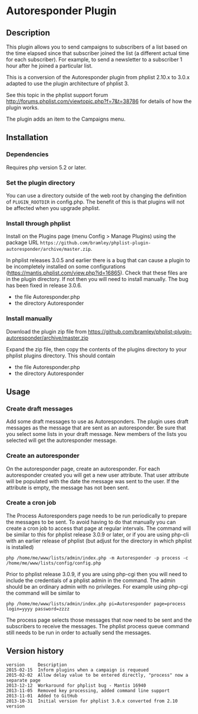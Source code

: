 # Autoresponder Plugin #

## Description ##

This plugin allows you to send campaigns to subscribers of a list based on the time elapsed since that subscriber joined the list 
(a different actual time for each subscriber). For example, to send a newsletter to a subscriber 1 hour after he joined a particular list.

This is a conversion of the Autoresponder plugin from phplist 2.10.x to 3.0.x adapted to use the plugin architecture of phplist 3. 

See this topic in the phplist support forum <http://forums.phplist.com/viewtopic.php?f=7&t=38786> 
for details of how the plugin works.

The plugin adds an item to the Campaigns menu.

## Installation ##

### Dependencies ###

Requires php version 5.2 or later.

### Set the plugin directory ###
You can use a directory outside of the web root by changing the definition of `PLUGIN_ROOTDIR` in config.php.
The benefit of this is that plugins will not be affected when you upgrade phplist.

### Install through phplist ###
Install on the Plugins page (menu Config > Manage Plugins) using the package URL `https://github.com/bramley/phplist-plugin-autoresponder/archive/master.zip`.

In phplist releases 3.0.5 and earlier there is a bug that can cause a plugin to be incompletely installed on some configurations (<https://mantis.phplist.com/view.php?id=16865>). 
Check that these files are in the plugin directory. If not then you will need to install manually. The bug has been fixed in release 3.0.6.

* the file Autoresponder.php
* the directory Autoresponder

### Install manually ###
Download the plugin zip file from <https://github.com/bramley/phplist-plugin-autoresponder/archive/master.zip>

Expand the zip file, then copy the contents of the plugins directory to your phplist plugins directory.
This should contain

* the file Autoresponder.php
* the directory Autoresponder

## Usage ##

### Create draft messages ###

Add some draft messages to use as Autoresponders. The plugin uses draft messages as the message that are
sent as an autoresponder. Be sure that you select some lists in your draft message. New members of the lists you selected
will get the autoresponder message.

### Create an autoresponder ###

On the autoresponder page, create an autoresponder. For each autoresponder created you will get a new user attribute. That
user attribute will be populated with the date the message was sent to the user. If the attribute is empty, the message has
not been sent.

### Create a cron job ###

The Process Autoresponders page needs to be run periodically to prepare the messages to be sent. To avoid having to do that manually you
can create a cron job to access that page at regular intervals. The command will be similar to this for phplist release 3.0.9
or later, or if you are using php-cli with an earlier release of phplist
(but adjust for the directory in which phplist is installed)

    php /home/me/www/lists/admin/index.php -m Autoresponder -p process -c /home/me/www/lists/config/config.php

Prior to phplist release 3.0.9, if you are using php-cgi then you will need to include the credentials of a phplist admin
in the command. The admin should be an ordinary admin with no privileges. For example using php-cgi the command will be similar to

    php /home/me/www/lists/admin/index.php pi=Autoresponder page=process login=yyyy password=zzzz
    
The process page selects those messages that now need to be sent and the subscribers to receive the messages.
The phplist process queue command still needs to be run in order to actually send the messages.

## Version history ##

    version     Description
    2015-02-15  Inform plugins when a campaign is requeued
    2015-02-02  Allow delay value to be entered directly, "process" now a separate page
    2013-12-12  Workaround for phplist bug - Mantis 16940
    2013-11-05  Removed key processing, added command line support
    2013-11-01  Added to GitHub
    2013-10-31  Initial version for phplist 3.0.x converted from 2.10 version

